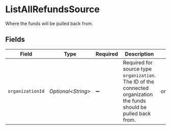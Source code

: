 # ListAllRefundsSource

Where the funds will be pulled back from.


## Fields

| Field                                                                                                               | Type                                                                                                                | Required                                                                                                            | Description                                                                                                         | Example                                                                                                             |
| ------------------------------------------------------------------------------------------------------------------- | ------------------------------------------------------------------------------------------------------------------- | ------------------------------------------------------------------------------------------------------------------- | ------------------------------------------------------------------------------------------------------------------- | ------------------------------------------------------------------------------------------------------------------- |
| `organizationId`                                                                                                    | *Optional\<String>*                                                                                                 | :heavy_minus_sign:                                                                                                  | Required for source type `organization`. The ID of the connected organization the funds should be pulled back from. | org_1234567                                                                                                         |